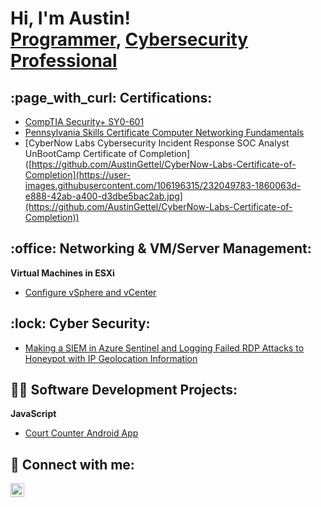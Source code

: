 <h1>Hi, I'm Austin! <br/><a href="https://github.com/austingettel">Programmer</a>, <a href="https://www.linkedin.com/in/austin-gettel-864395101/">Cybersecurity Professional</a>

 <h2>:page_with_curl: Certifications:</h2>
 
  - [CompTIA Security+ SY0-601](https://www.credly.com/badges/525f304e-5b35-4b31-abe3-f018c0077ea4/public_url)
  - [Pennsylvania Skills Certificate Computer Networking Fundamentals](https://user-images.githubusercontent.com/106196315/170710874-d62bc9ea-634c-4333-b4be-611cfea6688a.jpg)
  - [CyberNow Labs Cybersecurity Incident Response SOC Analyst UnBootCamp Certificate of Completion]([https://github.com/AustinGettel/CyberNow-Labs-Certificate-of-Completion](https://user-images.githubusercontent.com/106196315/232049783-1860063d-e888-42ab-a400-d3dbe5bac2ab.jpg](https://github.com/AustinGettel/CyberNow-Labs-Certificate-of-Completion))
 
<h2>:office: Networking & VM/Server Management:</h2>
 
 <b>Virtual Machines in ESXi</b>
 
  - [Configure vSphere and vCenter](https://github.com/AustinGettel/vSphere-and-vCenter-setup/blob/main/README.md)
   
 <h2>:lock: Cyber Security:</h2>
 
  - [Making a SIEM in Azure Sentinel and Logging Failed RDP Attacks to Honeypot with IP Geolocation Information](https://github.com/AustinGettel/SIEM-Tutorial)
 
 <h2>👨‍💻 Software Development Projects:</h2>

 <b>JavaScript</b>

 - [Court Counter Android App](https://github.com/AustinGettel/courtcounter/tree/master)
 
<!---
 
 <b>Powershell</b>
 
 <b>BASH</b>
 
 <b>SQL</b>

--->

<h2> 🤳 Connect with me:</h2>

[<img align="left" alt="AustinGettel | LinkedIn" width="22px" src="https://cdn.jsdelivr.net/npm/simple-icons@v3/icons/linkedin.svg" />][linkedin]

[twitter]: https://twitter.com/joshmadakor
[youtube]: https://www.youtube.com/c/joshmadakor
[instagram]: https://www.instagram.com/joshmadakor/
[linkedin]: https://linkedin.com/in/austin-gettel-864395101

<!--
**AustinGettel/AustinGettel** is a ✨ _special_ ✨ repository because its `README.md` (this file) appears on your GitHub profile.

Here are some ideas to get you started:

- 🔭 I’m currently working on ...
- 🌱 I’m currently learning ...
- 👯 I’m looking to collaborate on ...
- 🤔 I’m looking for help with ...
- 💬 Ask me about ...
- 📫 How to reach me: ...
- 😄 Pronouns: ...
- ⚡ Fun fact: ...
-->
